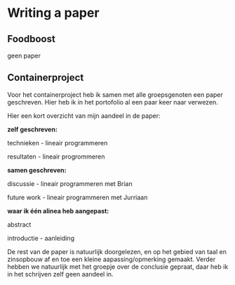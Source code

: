 # Writing a paper

## Foodboost

geen paper

## Containerproject

Voor het containerproject heb ik samen met alle groepsgenoten een paper geschreven. Hier heb ik in het portofolio al een paar keer naar verwezen. 

Hier een kort overzicht van mijn aandeel in de paper:

**zelf geschreven:**

technieken - lineair programmeren

resultaten - lineair progrommeren

**samen geschreven:**

discussie - lineair programmeren met Brian

future work - lineair programmeren met Jurriaan

**waar ik één alinea heb aangepast:**

abstract

introductie - aanleiding

De rest van de paper is natuurlijk doorgelezen, en op het gebied van taal en zinsopbouw af en toe een kleine aapassing/opmerking gemaakt.
Verder hebben we natuurlijk met het groepje over de conclusie gepraat, daar heb ik in het schrijven zelf geen aandeel in.
